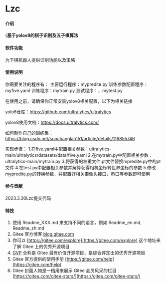 # Lzc

#### 介绍
{**基于yolov8的棋子识别及五子棋算法**

#### 软件功能
为下棋机器人提供识别功能以及策略




#### 使用说明

你需要关注的程序有：
                主要运行程序：mypredite.py
                训练参数配置程序：myfive.yaml
                训练程序：mytrain.py
                测试程序：，mytest.py            

在使用之前，请确保你正常安装yolov8相关配置，以下为相关链接

yolo8仓库：https://github.com/ultralytics/ultralytics

yolov8使用文档：https://docs.ultralytics.com/


如何制作自己的训练集：https://blog.csdn.net/sunchanglan151/article/details/116855746

实现步骤：
    1.在five.yaml中配置相关参数：ultralytics-main/ultralytics/datasets/data/five.yaml
    2.在mytrain.py中配置相关参数：ultralytics-main/mytrain.py
    3.将获得的权重文件.pt文件替换mpredite.py中的pt文件
    4.在test.py中配置相关参数并解算获得相机坐标转世界坐标的参数
    5.修改mypredite.py的转换参数，并配置好相关摄像头接口，串口等参数即可使用


#### 参与贡献

2023.3.30Lzc提交代码



#### 特技

1.  使用 Readme\_XXX.md 来支持不同的语言，例如 Readme\_en.md, Readme\_zh.md
2.  Gitee 官方博客 [blog.gitee.com](https://blog.gitee.com)
3.  你可以 [https://gitee.com/explore](https://gitee.com/explore) 这个地址来了解 Gitee 上的优秀开源项目
4.  [GVP](https://gitee.com/gvp) 全称是 Gitee 最有价值开源项目，是综合评定出的优秀开源项目
5.  Gitee 官方提供的使用手册 [https://gitee.com/help](https://gitee.com/help)
6.  Gitee 封面人物是一档用来展示 Gitee 会员风采的栏目 [https://gitee.com/gitee-stars/](https://gitee.com/gitee-stars/)
